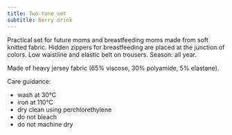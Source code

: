 ```yaml
---
title: Two-tone set
subtitle: berry drink
---
```


Practical set for future moms and breastfeeding moms made from soft knitted fabric. Hidden zippers for breastfeeding are placed at the junction of colors. Low waistline and elastic belt on trousers. Season: all year.

Made of heavy jersey fabric (65% viscose, 30% polyamide, 5% elastane).

Care guidance:

- wash at 30°C
- iron at 110°C
- dry clean using perchlorethylene
- do not bleach
- do not machine dry
